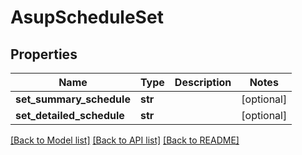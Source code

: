 # AsupScheduleSet

## Properties
Name | Type | Description | Notes
------------ | ------------- | ------------- | -------------
**set_summary_schedule** | **str** |  | [optional] 
**set_detailed_schedule** | **str** |  | [optional] 

[[Back to Model list]](../README.md#documentation-for-models) [[Back to API list]](../README.md#documentation-for-api-endpoints) [[Back to README]](../README.md)


